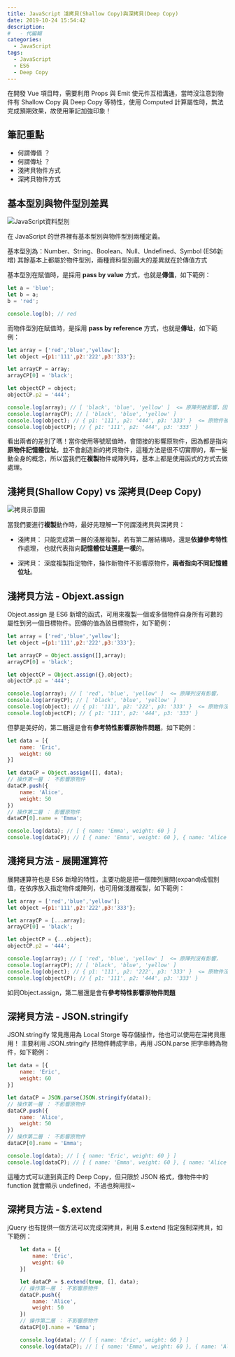 ```yaml
---
title: JavaScript 淺拷貝(Shallow Copy)與深拷貝(Deep Copy)
date: 2019-10-24 15:54:42
description: 
#   - 代編輯
categories:
  - JavaScript
tags:
  - JavaScript
  - ES6
  - Deep Copy
---
```


<!-- ## 動機 -->
在開發 Vue 項目時，需要利用 Props 與 Emit 使元件互相溝通，當時沒注意到物件有 Shallow Copy 與 Deep Copy 等特性，使用 Computed 計算屬性時，無法完成預期效果，故使用筆記加強印象！
<!-- more -->

## 筆記重點
+ 何謂傳值 ？
+ 何謂傳址 ？
+ 淺拷貝物件方式
+ 深拷貝物件方式

## 基本型別與物件型別差異
![JavaScript資料型別](https://www.supinfo.com/articles/resources/231580/5418/1.png)

在 JavaScript 的世界裡有基本型別與物件型別兩種定義。

基本型別為：Number、String、Boolean、Null、Undefined、Symbol (ES6新增)
其餘基本上都屬於物件型別，兩種資料型別最大的差異就在於傳值方式

基本型別在賦值時，是採用 **pass by value** 方式，也就是**傳值**，如下範例：

``` js
let a = 'blue';
let b = a;
b = 'red';

console.log(b); // red
```

而物件型別在賦值時，是採用 **pass by reference** 方式，也就是**傳址**，如下範例：

``` js
let array = ['red','blue','yellow'];
let object ={p1:'111',p2:'222',p3:'333'};

let arrayCP = array;
arrayCP[0] = 'black';

let objectCP = object;
objectCP.p2 = '444';

console.log(array); // [ 'black', 'blue', 'yellow' ]  <= 原陣列被影響，因為是傳址 
console.log(arrayCP); // [ 'black', 'blue', 'yellow' ]
console.log(object); // { p1: '111', p2: '444', p3: '333' }  <= 原物件被影響，因為是傳址 
console.log(objectCP); // { p1: '111', p2: '444', p3: '333' }  
```

看出兩者的差別了嗎！當你使用等號賦值時，會間接的影響原物件，因為都是指向**原物件記憶體位址**，並不會創造新的拷貝物件，這種方法是很不切實際的，牽一髮動全身的概念，所以當我們在**複製**物件或陣列時，基本上都是使用函式的方式去做處理。

## 淺拷貝(Shallow Copy) vs 深拷貝(Deep Copy)
![拷貝示意圖](https://kanboo.github.io/2018/01/27/JS-ShallowCopy-DeepCopy/js_03.png)

當我們要進行**複製**動作時，最好先理解一下何謂淺拷貝與深拷貝：

+ 淺拷貝：
只能完成第一層的淺層複製，若有第二層結構時，還是**依據參考特性**作處理，
也就代表指向**記憶體位址還是一樣**的。

+ 深拷貝：
深度複製指定物件，操作新物件不影響原物件，**兩者指向不同記憶體位址**。

## 淺拷貝方法 - Objext.assign
Object.assign 是 ES6 新增的函式，可用來複製一個或多個物件自身所有可數的屬性到另一個目標物件。回傳的值為該目標物件，如下範例：

``` js
let array = ['red','blue','yellow'];
let object ={p1:'111',p2:'222',p3:'333'};

let arrayCP = Object.assign([],array);
arrayCP[0] = 'black';

let objectCP = Object.assign({},object);
objectCP.p2 = '444';

console.log(array); // [ 'red', 'blue', 'yellow' ]  <= 原陣列沒有影響， 
console.log(arrayCP); // [ 'black', 'blue', 'yellow' ]
console.log(object); // { p1: '111', p2: '222', p3: '333' }  <= 原物件沒有影響
console.log(objectCP); // { p1: '111', p2: '444', p3: '333' }
```

但夢是美好的，第二層還是會有**參考特性影響原物件問題**，如下範例：

``` js
let data = [{
    name: 'Eric',
    weight: 60
}]

let dataCP = Object.assign([], data);
// 操作第一層 ： 不影響原物件
dataCP.push({
    name: 'Alice',
    weight: 50
})
// 操作第二層 ： 影響原物件
dataCP[0].name = 'Emma';

console.log(data); // [ { name: 'Emma', weight: 60 } ]
console.log(dataCP); // [ { name: 'Emma', weight: 60 }, { name: 'Alice', weight: 50 } ]
```

## 淺拷貝方法 - 展開運算符
展開運算符也是 ES6 新增的特性，主要功能是把一個陣列展開(expand)成個別值，在依序放入指定物件或陣列，也可用做淺層複製，如下範例：

``` js
let array = ['red','blue','yellow'];
let object ={p1:'111',p2:'222',p3:'333'};

let arrayCP = [...array];
arrayCP[0] = 'black';

let objectCP = {...object};
objectCP.p2 = '444';

console.log(array); // [ 'red', 'blue', 'yellow' ]  <= 原陣列沒有影響， 
console.log(arrayCP); // [ 'black', 'blue', 'yellow' ]
console.log(object); // { p1: '111', p2: '222', p3: '333' }  <= 原物件沒有影響
console.log(objectCP); // { p1: '111', p2: '444', p3: '333' } 
```

如同Object.assign，第二層還是會有**參考特性影響原物件問題**

## 深拷貝方法 - JSON.stringify

JSON.stringify 常見應用為 Local Storge 等存儲操作，他也可以使用在深拷貝應用！
主要利用 JSON.stringify 把物件轉成字串，再用 JSON.parse 把字串轉為物件，如下範例：

``` js
let data = [{
    name: 'Eric',
    weight: 60
}]

let dataCP = JSON.parse(JSON.stringify(data));
// 操作第一層 ： 不影響原物件
dataCP.push({
    name: 'Alice',
    weight: 50
})
// 操作第二層 ： 不影響原物件
dataCP[0].name = 'Emma';

console.log(data); // [ { name: 'Eric', weight: 60 } ]
console.log(dataCP); // [ { name: 'Emma', weight: 60 }, { name: 'Alice', weight: 50 } ]
```

這種方式可以達到真正的 Deep Copy，但只限於 JSON 格式，像物件中的 function 就會顯示 undefined，不過也夠用拉~

## 深拷貝方法 - $.extend

jQuery 也有提供一個方法可以完成深拷貝，利用 $.extend 指定強制深拷貝，如下範例：

``` js
    let data = [{
        name: 'Eric',
        weight: 60
    }]

    let dataCP = $.extend(true, [], data);
    // 操作第一層 ： 不影響原物件
    dataCP.push({
        name: 'Alice',
        weight: 50
    })
    // 操作第二層 ： 不影響原物件
    dataCP[0].name = 'Emma';

    console.log(data); // [ { name: 'Eric', weight: 60 } ]
    console.log(dataCP); // [ { name: 'Emma', weight: 60 }, { name: 'Alice', weight: 50 } ]
```
























<!-- <img src='https://d1dwq032kyr03c.cloudfront.net/upload/images/20190926/20104175vA55RlDfRq.png' width='70%'> -->
<!-- <p>在 JavaScript 的世界裡有基本型別與物件型別兩種定義。</p>
<p>一般常見的 Hello World 就是屬於基本型別中的<span style='color:#ff8000'> String </span>，其中包括<span style='color:#ff8000'> Number、Boolean、Null、Undefined、Symbol </span>也都是屬於<span style='color:#ff8000'> String </span></p> -->



